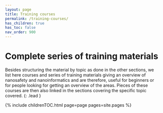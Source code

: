 ```yaml
---
layout: page
title: Training courses
permalink: /training-courses/
has_children: true
has_toc: false
nav_order: 900
---
```


# Complete series of training materials
Besides structuring the material by topic as done in the other sections, we list here courses and series of training materials giving an overview of nanosafety and nanoinformatics and are therefore, useful for beginners or for people looking for getting an overview of the areas. Pieces of these courses are then also linked in the sections covering the specific topic covered.
{: .lead }

{% include childrenTOC.html page=page pages=site.pages %}